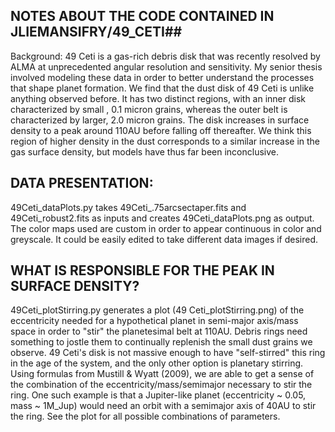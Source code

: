 ## NOTES ABOUT THE CODE CONTAINED IN JLIEMANSIFRY/49_CETI##

Background: 
49 Ceti is a gas-rich debris disk that was recently resolved by ALMA at unprecedented angular resolution and 
sensitivity. My senior thesis involved modeling these data in order to better understand the processes that shape planet 
formation. We find that the dust disk of 49 Ceti is unlike anything observed before. It has two distinct regions, with an inner 
disk characterized by small , 0.1 micron grains, whereas the outer belt is characterized by larger, 2.0 micron grains. The disk
increases in surface density to a peak around 110AU before falling off thereafter. We think this region of higher density in
the dust corresponds to a similar increase in the gas surface density, but models have thus far been inconclusive.

## DATA PRESENTATION: 
49Ceti_dataPlots.py takes 49Ceti_.75arcsectaper.fits and 49Ceti_robust2.fits as inputs and creates 
49Ceti_dataPlots.png as output. The color maps used are custom in order to appear continuous in color and greyscale. 
It could be easily edited to take different data images if desired.

## WHAT IS RESPONSIBLE FOR THE PEAK IN SURFACE DENSITY? 
49Ceti_plotStirring.py generates a plot (49 Ceti_plotStirring.png)
of the eccentricity needed for a hypothetical planet in semi-major axis/mass space in order to "stir" the planetesimal belt at 
110AU. Debris rings need something to jostle them to continually replenish the small dust grains we observe. 49 Ceti's disk
is not massive enough to have "self-stirred" this ring in the age of the system, and the only other option is planetary
stirring. Using formulas from Mustill & Wyatt (2009), we are able to get a sense of the combination of the
eccentricity/mass/semimajor necessary to stir the ring. One such example is that a Jupiter-like planet (eccentricity ~ 0.05, 
mass ~ 1M_Jup) would need an orbit with a semimajor axis of 40AU to stir the ring. See the plot for all possible combinations
of parameters. 
